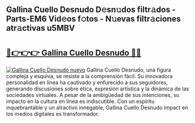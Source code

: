 ## Gallina Cuello Desnudo D𝚎sn𝚞dos filtr𝚊dos - Parts-EM6 Vid𝚎os f𝚘tos - N𝚞evas filtr𝚊ciones atr𝚊ctivas u5MBV

# <h2><a href="http://mb3nsa5.tromn.icu/?c=Gallina+Cuello+Desnudo">🔗👉👉👉 Gallina Cuello Desnudo 🔗🔗</a></h2>

[![Gallina Cuello Desnudo nuevo](https://i.imgur.com/pEAQMta.gif)](http://mb3nsa5.tromn.icu/?c=Gallina+Cuello+Desnudo)
Gallina Cuello Desnudo, una figura compleja y esquiva, se resiste a la comprensión fácil. Su innovadora personalidad en línea ha cautivado y enfurecido a sus seguidores, generando discusiones sobre ética, expresión artística y la dinámica de las sociedades virtuales. A pesar de la ambigüedad de sus intenciones, su impacto en la cultura en línea es indiscutible. Con un espíritu inquebrantable y un atractivo innegable, Gallina Cuello Desnudo impact en los medios digitales es transformador.

